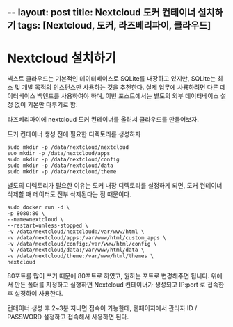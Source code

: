 --
layout: post
title: Nextcloud 도커 컨테이너 설치하기
tags: [Nextcloud, 도커, 라즈베리파이, 클라우드]
---

# Nextcloud 설치하기

넥스트 클라우드는 기본적인 데이터베이스로 SQLite를 내장하고 있지만, SQLite는 최소 및 개발 목적의 인스턴스만 사용하는 것을 추천한다. 실제 업무에 사룡하려면 다른 데이터베이스 백엔드를 사용하여야 하며, 이번 포스트에서는 별도의 외부 데이터베이스 설정 없이 기본만 다루기로 함. 

라즈베리파이에 nextcloud 도커 컨테이너를 올려서 클라우드를 만들어보자. 

도커 컨테이너 생성 전에 필요한 디렉토리를 생성하자

```
sudo mkdir -p /data/nextcloud/nextcloud
suo mkdir -p /data/nextcloud/apps
sudo mkdir -p /data/nextcloud/config
sudo mkdir -p /data/nextcloud/data
sudo mkdir -p /data/nextcloud/theme
```

별도의 디렉토리가 필요한 이유는 도커 내장 디렉토리를 설정하게 되면, 
도커 컨테이너 삭제할 때 데이터도 전부 삭제된다는 점 때문이다. 

```
sudo docker run -d \
-p 8080:80 \
--name=nextcloud \
--restart=unless-stopped \
-v /data/nextcloud/nextcloud:/var/www/html \
-v /data/nextcloud/apps:/var/www/html/custom_apps \
-v /data/nextcloud/config:/var/www/html/config \
-v /data/nextcloud/data:/var/www/html/data \
-v /data/nextcloud/theme:/var/www/html/themes \
nextcloud
```

80포트를 많이 쓰기 때문에 80포트로 하였고, 원하는 포트로 변경해주면 됩니다. 
위에서 만든 폴더를 지정하고 실행하면 Nextcloud 컨테이너가 생성되고
IP:port 로 접속한 후 설정하여 사용한다. 

컨테이너 생성 후 2~3분 지나면 접속이 가능한데, 
웹페이지에서 관리자 ID / PASSWORD 설정하고 접속해서 사용하면 된다. 



